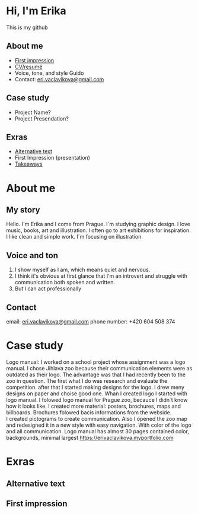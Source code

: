 # Hi, I'm Erika
This is my github

## About me
- [First impression](02-first-impression)
- [CV/resumé](04-experience)
- Voice, tone, and style Guido
- Contact: eri.vaclavikova@gmail.com 

## Case study
- Project Name?
- Project Presendation?

## Exras 
- [Alternative text](01-alternative-text) 
- First Impression (presentation)
- [Takeaways](takeaways)


# About me
## My story 
 Hello. I´m Erika and I come from Prague. 
 I´m studying graphic design. 
 I love music, books, art and illustration. 
 I often go to art exhibitions for inspiration. 
 I like clean and simple work. 
 I´m focusing on illustration.
 
## Voice and ton
1. I show myself as I am, which means quiet and nervous. 
2. I think it's obvious at first glance that I'm an introvert 
and struggle with communication both spoken and written. 
3. But I can act professionally

## Contact
email: eri.vaclavikova@gmail.com
phone number: +420 604 508 374


# Case study
Logo manual: 
 I worked on a school project whose assignment was a logo manual. I chose Jihlava zoo because their communication elements were as outdated as their logo. The advantage was that I had recently been to the zoo in question.
The first what I do was research and evaluate the competition. after that I started making designs for the logo. I drew  meny designs on paper and choise good one. 
Whan I created logo I started with logo manual. I folowed logo manual for Prague zoo, becauce I didn´t know how it looks like. 
I created more material: posters, brochures, maps and billboards. Brochures folowed bacis informations from the webside.  
I created pictograms to create communication. Also I opened the zoo map and redesigned it in a new style with easy navigation. With color of the logo and all communication. Logo manual has almost 30 pages contained color, backgrounds, minimal largest
  https://erivaclavikova.myportfolio.com
  

# Exras
## Alternative text


## First impression

 
